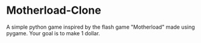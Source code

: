 # Motherload-Clone
A simple python game inspired by the flash game "Motherload" made using pygame. Your goal is to make 1 dollar.
